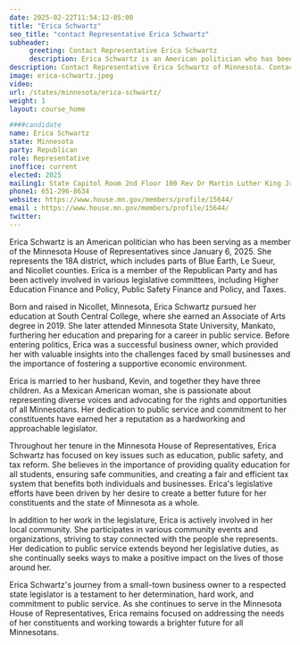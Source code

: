 ```yaml
---
date: 2025-02-22T11:54:12-05:00
title: "Erica Schwartz"
seo_title: "contact Representative Erica Schwartz"
subheader:
     greeting: Contact Representative Erica Schwartz
     description: Erica Schwartz is an American politician who has been serving as a member of the Minnesota House of Representatives since January 6, 2025. She represents the 18A district, which includes parts of Blue Earth, Le Sueur, and Nicollet counties.
description: Contact Representative Erica Schwartz of Minnesota. Contact information for Erica Schwartz includes email address, phone number, and mailing address.
image: erica-schwartz.jpeg
video:
url: /states/minnesota/erica-schwartz/
weight: 1
layout: course_home

####candidate
name: Erica Schwartz
state: Minnesota
party: Republican
role: Representative
inoffice: current
elected: 2025
mailing1: State Capitol Room 2nd Floor 100 Rev Dr Martin Luther King Jr Blvd St. Paul, MN 55155-1298
phone1: 651-296-8634
website: https://www.house.mn.gov/members/profile/15644/
email : https://www.house.mn.gov/members/profile/15644/
twitter: 
---
```

Erica Schwartz is an American politician who has been serving as a member of the Minnesota House of Representatives since January 6, 2025. She represents the 18A district, which includes parts of Blue Earth, Le Sueur, and Nicollet counties. Erica is a member of the Republican Party and has been actively involved in various legislative committees, including Higher Education Finance and Policy, Public Safety Finance and Policy, and Taxes.

Born and raised in Nicollet, Minnesota, Erica Schwartz pursued her education at South Central College, where she earned an Associate of Arts degree in 2019. She later attended Minnesota State University, Mankato, furthering her education and preparing for a career in public service. Before entering politics, Erica was a successful business owner, which provided her with valuable insights into the challenges faced by small businesses and the importance of fostering a supportive economic environment.

Erica is married to her husband, Kevin, and together they have three children. As a Mexican American woman, she is passionate about representing diverse voices and advocating for the rights and opportunities of all Minnesotans. Her dedication to public service and commitment to her constituents have earned her a reputation as a hardworking and approachable legislator.

Throughout her tenure in the Minnesota House of Representatives, Erica Schwartz has focused on key issues such as education, public safety, and tax reform. She believes in the importance of providing quality education for all students, ensuring safe communities, and creating a fair and efficient tax system that benefits both individuals and businesses. Erica's legislative efforts have been driven by her desire to create a better future for her constituents and the state of Minnesota as a whole.

In addition to her work in the legislature, Erica is actively involved in her local community. She participates in various community events and organizations, striving to stay connected with the people she represents. Her dedication to public service extends beyond her legislative duties, as she continually seeks ways to make a positive impact on the lives of those around her.

Erica Schwartz's journey from a small-town business owner to a respected state legislator is a testament to her determination, hard work, and commitment to public service. As she continues to serve in the Minnesota House of Representatives, Erica remains focused on addressing the needs of her constituents and working towards a brighter future for all Minnesotans.
